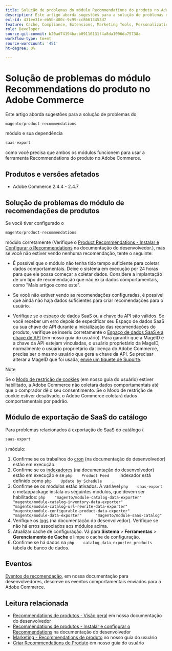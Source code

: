 ```yaml
---
title: Solução de problemas do módulo Recommendations do produto no Adobe Commerce
description: Este artigo aborda sugestões para a solução de problemas do
exl-id: 431ee31e-eb5b-400c-9c99-cc86613453d7
feature: Cache, Compliance, Extensions, Marketing Tools, Personalization, Products, Recommendations
role: Developer
source-git-commit: b20ad74194bacb09116131f4a8da1006da75738a
workflow-type: tm+mt
source-wordcount: '451'
ht-degree: 0%

---
```


# Solução de problemas do módulo Recommendations do produto no Adobe Commerce

Este artigo aborda sugestões para a solução de problemas do

```php
magento/product-recommendations
```

módulo e sua dependência

```php
saas-export
```

como você precisa que ambos os módulos funcionem para usar a ferramenta Recommendations do produto no Adobe Commerce.

## Produtos e versões afetados

* Adobe Commerce 2.4.4 - 2.4.7

## Solução de problemas do módulo de recomendações de produtos

Se você tiver configurado o

```php
magento/product-recommendations
```

módulo corretamente (Verifique o [Product Recommendations - Instalar e Configurar o Recommendations](https://devdocs.magento.com/recommendations/install-configure.html) na documentação do desenvolvedor.), mas se você não estiver vendo nenhuma recomendação, tente o seguinte:

* É possível que o módulo não tenha tido tempo suficiente para coletar dados comportamentais. Deixe o sistema em execução por 24 horas para que ele possa começar a coletar dados. Considere a implantação de um tipo de recomendação que não exija dados comportamentais, como &quot;Mais artigos como este&quot;.

* Se você não estiver vendo as recomendações configuradas, é possível que ainda não haja dados suficientes para criar recomendações para o usuário.

* Verifique se o espaço de dados SaaS ou a chave da API são válidos. Se você receber um erro depois de especificar seu Espaço de dados SaaS ou sua chave de API durante a inicialização das recomendações do produto, verifique se inseriu corretamente o [Espaço de dados SaaS e a chave de API](https://docs.magento.com/user-guide/configuration/services/saas.html) (em nosso guia do usuário). Para garantir que a MageID e a chave da API estejam vinculadas, o usuário proprietário da MageID, normalmente o usuário proprietário da licença do Adobe Commerce, precisa ser o mesmo usuário que gera a chave da API. Se precisar alterar a MageID que foi usada, [envie um tíquete de Suporte](/help/help-center-guide/help-center/magento-help-center-user-guide.md#submit-ticket).

>[!NOTE]
>
>Se o [Modo de restrição de cookies](https://docs.magento.com/m2/ce/user_guide/stores/compliance-cookie-restriction-mode.html) (em nosso guia do usuário) estiver habilitado, a Adobe Commerce não coletará dados comportamentais até que o comprador dê o seu consentimento. Se o Modo de restrição de cookie estiver desativado, o Adobe Commerce coletará dados comportamentais por padrão.

## Módulo de exportação de SaaS do catálogo

Para problemas relacionados à exportação de SaaS do catálogo (

```php
saas-export
```

) módulo:

1. Confirme se os trabalhos do [cron](https://devdocs.magento.com/guides/v2.3/config-guide/cli/config-cli-subcommands-cron.html) (na documentação do desenvolvedor) estão em execução.
1. Confirme se os [indexadores](https://devdocs.magento.com/guides/v2.3/config-guide/cli/config-cli-subcommands-index.html) (na documentação do desenvolvedor) estão em execução e se    ```php    Product Feed    ```    indexador está definido como    ```php    Update by Schedule    ```    .
1. Confirme se os módulos estão ativados. A variável    ```php    saas-export    ```    o metappackage instala os seguintes módulos, que devem ser habilitados:    ```php    "magento/module-catalog-data-exporter"      "magento/module-catalog-inventory-data-exporter"      "magento/module-catalog-url-rewrite-data-exporter"      "magento/module-configurable-product-data-exporter"      "magento/module-data-exporter"      "magento/module-saas-catalog"    ```
1. Verifique os [logs](https://devdocs.magento.com/guides/v2.3/config-guide/cli/logging.html) (na documentação do desenvolvedor). Verifique se não há erros associados aos módulos acima.
1. Atualizar cache de configuração. Vá para **Sistema** > **Ferramentas** > **Gerenciamento de Cache** e limpe o cache de configuração.
1. Confirme se há dados na    ```php    catalog_data_exporter_products    ```    tabela de banco de dados.

## Eventos

[Eventos de recomendação](https://devdocs.magento.com/recommendations/verify.html), em nossa documentação para desenvolvedores, descreve os eventos comportamentais enviados para a Adobe Commerce.

## Leitura relacionada

* [Recommendations de produtos - Visão geral](https://devdocs.magento.com/recommendations/product-recs.html) em nossa documentação do desenvolvedor
* [Recommendations de produtos - Instalar e configurar o Recommendations](https://devdocs.magento.com/recommendations/install-configure.html) na documentação do desenvolvedor
* [Marketing - Recommendations de produto](https://docs.magento.com/m2/ee/user_guide/marketing/product-recommendations.html) no nosso guia do usuário
* [Criar Recommendations de Produto](https://docs.magento.com/m2/ee/user_guide/marketing/create-new-rec.html) em nosso guia do usuário
